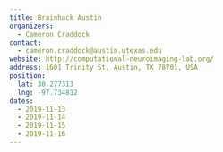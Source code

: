 ```yaml
---
title: Brainhack Austin
organizers: 
  - Cameron Craddock
contact:
  - cameron.craddock@austin.utexas.edu
website: http://computational-neuroimaging-lab.org/
address: 1601 Trinity St, Austin, TX 78701, USA
position:
  lat: 30.277313
  lng: -97.734812
dates:
  - 2019-11-13
  - 2019-11-14
  - 2019-11-15
  - 2019-11-16
---
```

